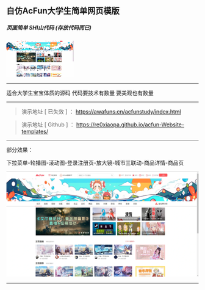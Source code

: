 ## 自仿AcFun大学生简单网页模版

##### 页面简单 SHI山代码 (存放代码而已)

![image](/assets/image.gif)

---

适合大学生宝宝体质的源码 代码要技术有数量 要美观也有数量

---

>演示地址 [ 已失效 ] ：
<del>https://awafuns.cn/acfunstudy/index.html</del>

>演示地址 [ Github ] ：
https://re0xiaopa.github.io/acfun-Website-templates/

---

部分效果：

下拉菜单-轮播图-滚动图-登录注册页-放大镜-城市三联动-商品详情-商品页

![image](/assets/image.webp)

----
